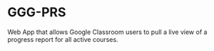 # GGG-PRS
Web App that allows Google Classroom users to pull a live view of a progress report for all active courses.
